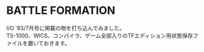 # BATTLE FORMATION  
I/O '83/7月号に掲載の物を打ち込んでみました。  
TS-1000、WICS、コンパイラ、ゲーム全部入りのTFエディション用状態保存ファイルを置いておきます。  
